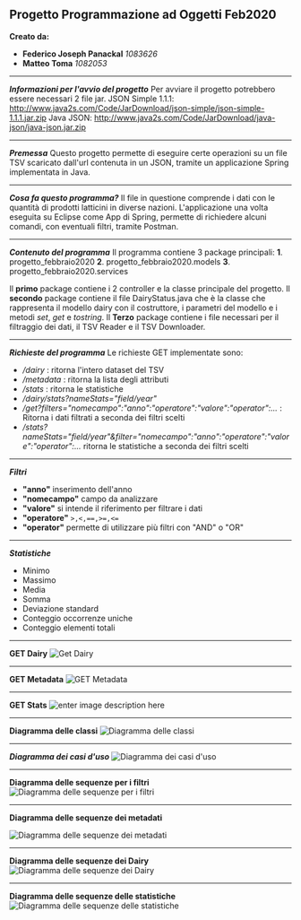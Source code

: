 ## Progetto Programmazione ad Oggetti Feb2020
**Creato da:**
 - **Federico Joseph Panackal** *1083626*
 - **Matteo Toma** *1082053*
___ 
***Informazioni per l'avvio del progetto***
Per avviare il progetto potrebbero essere necessari 2 file jar.
JSON Simple 1.1.1: http://www.java2s.com/Code/JarDownload/json-simple/json-simple-1.1.1.jar.zip
Java JSON: http://www.java2s.com/Code/JarDownload/java-json/java-json.jar.zip

___
***Premessa***
 Questo progetto permette di eseguire certe operazioni su un file TSV scaricato dall'url contenuta in un JSON, tramite un applicazione Spring implementata in Java.
___
***Cosa fa questo programma?***
Il file in questione comprende i dati con le quantità di prodotti latticini in diverse nazioni.
L'applicazione una volta eseguita su Eclipse come App di Spring, permette di richiedere alcuni comandi, con eventuali filtri, tramite Postman.
  ___
  ***Contenuto del programma***
Il programma contiene 3 package principali:
**1**. progetto_febbraio2020
**2**. progetto_febbraio2020.models
**3**. progetto_febbraio2020.services
 
 Il **primo** package contiene i 2 controller e la classe principale del progetto.
 Il **secondo** package contiene il file DairyStatus.java che è la classe che rappresenta il modello dairy con il costruttore, i parametri del modello e i metodi *set*, *get* e *tostring*.
 Il **Terzo** package contiene i file necessari per il filtraggio dei dati, il TSV Reader e il TSV Downloader.
 ___
 ***Richieste del programma***
Le richieste GET implementate sono:
 - */dairy* : ritorna l'intero dataset del TSV
 - */metadata* : ritorna la lista degli attributi
 - */stats* : ritorna le statistiche
 - */dairy/stats?nameStats="field/year"*
 -    */get?filters="nomecampo":"anno":"operatore":"valore":"operator":...*  : Ritorna i dati filtrati a seconda dei filtri scelti
-   */stats?nameStats="field/year"&filter="nomecampo":"anno":"operatore":"valore":"operator":...*  ritorna le statistiche a seconda dei filtri scelti
___
***Filtri***
-   **"anno"**  inserimento dell'anno
 -   **"nomecampo"**  campo da analizzare
-    **"valore"**  si intende il riferimento per filtrare i dati
-   **"operatore"**   `>,<,==,>=,<=`
-   **"operator"**  permette di utilizzare più filtri con "AND" o "OR"
___
***Statistiche***
-   Minimo
-   Massimo
-   Media
-   Somma
-   Deviazione standard
-   Conteggio occorrenze uniche
-   Conteggio elementi totali
___
**GET Dairy**
![Get Dairy](https://i.imgur.com/oHunutt.png)
___
**GET Metadata**
![GET Metadata](https://imgur.com/K5NpTYU.png)
___
**GET Stats**
![enter image description here](https://imgur.com/qIA6K1H.png)
___
**Diagramma delle classi**
![Diagramma delle classi](https://i.imgur.com/K8ixPsI.png)
___
***Diagramma dei casi d'uso***
![Diagramma dei casi d'uso](https://imgur.com/CEydlYF.png)
___
**Diagramma delle sequenze per i filtri**
![Diagramma delle sequenze per i filtri](https://imgur.com/1BRIP3l.png)
___
**Diagramma delle sequenze dei metadati**

![Diagramma delle sequenze dei metadati](https://i.imgur.com/LYWvBYk.png)
___
**Diagramma delle sequenze dei Dairy**
![Diagramma delle sequenze dei Dairy](https://imgur.com/7qZbjeU.png)
___
**Diagramma delle sequenze delle statistiche**
![Diagramma delle sequenze delle statistiche](https://imgur.com/2lMCdLx.png)

